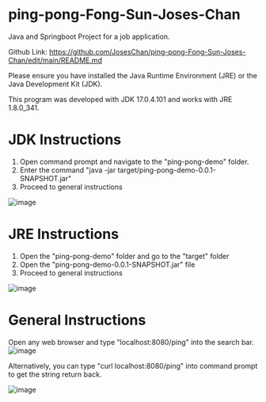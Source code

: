 # ping-pong-Fong-Sun-Joses-Chan
Java and Springboot Project for a job application.

Github Link: https://github.com/JosesChan/ping-pong-Fong-Sun-Joses-Chan/edit/main/README.md

Please ensure you have installed the Java Runtime Environment (JRE) or the Java Development Kit (JDK). 

This program was developed with JDK 17.0.4.101 and works with JRE 1.8.0_341.

# JDK Instructions
1. Open command prompt and navigate to the "ping-pong-demo" folder.
2. Enter the command "java -jar target/ping-pong-demo-0.0.1-SNAPSHOT.jar"
3. Proceed to general instructions

![image](https://user-images.githubusercontent.com/2979485/193377985-27729a83-30b1-4bfa-a9e8-042bd9a93e15.png)


# JRE Instructions
1. Open the "ping-pong-demo" folder and go to the "target" folder
2. Open the "ping-pong-demo-0.0.1-SNAPSHOT.jar" file
3. Proceed to general instructions


![image](https://user-images.githubusercontent.com/2979485/193377958-4bcc9dce-ac56-435b-b926-2bee31a46455.png)


# General Instructions
Open any web browser and type "localhost:8080/ping" into the search bar.
![image](https://user-images.githubusercontent.com/2979485/193377909-9e09fbe1-d2c4-4754-b720-08355fc3de7e.png)

Alternatively, you can type "curl localhost:8080/ping" into command prompt to get the string return back.

![image](https://user-images.githubusercontent.com/2979485/193378040-f3e27c5a-72c0-4bf3-b9ce-b88c69b04cbb.png)
